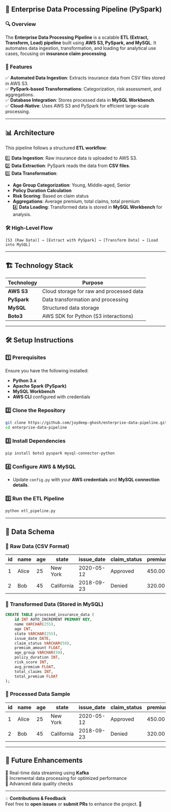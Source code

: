 ## 📌 Enterprise Data Processing Pipeline (PySpark)  

### 🔍 Overview  
The **Enterprise Data Processing Pipeline** is a scalable **ETL (Extract, Transform, Load) pipeline** built using **AWS S3, PySpark, and MySQL**. It automates data ingestion, transformation, and loading for analytical use cases, focusing on **insurance claim processing**.  

### 🚀 Features  
✅ **Automated Data Ingestion**: Extracts insurance data from CSV files stored in AWS S3.  
✅ **PySpark-based Transformations**: Categorization, risk assessment, and aggregations.  
✅ **Database Integration**: Stores processed data in **MySQL Workbench**.  
✅ **Cloud-Native**: Uses AWS S3 and PySpark for efficient large-scale processing.  

---

## 📊 Architecture  

This pipeline follows a structured **ETL workflow**:

1️⃣ **Data Ingestion**: Raw insurance data is uploaded to AWS S3.  
2️⃣ **Data Extraction**: PySpark reads the data from **CSV files**.  
3️⃣ **Data Transformation**:  
   - **Age Group Categorization**: Young, Middle-aged, Senior  
   - **Policy Duration Calculation**  
   - **Risk Scoring**: Based on claim status  
   - **Aggregations**: Average premium, total claims, total premium  
4️⃣ **Data Loading**: Transformed data is stored in **MySQL Workbench** for analysis.  

### 🛠 High-Level Flow  
```plaintext
[S3 (Raw Data)] → [Extract with PySpark] → [Transform Data] → [Load into MySQL]
```

---

## 🏗 Technology Stack  

| Technology | Purpose |
|------------|---------|
| **AWS S3** | Cloud storage for raw and processed data |
| **PySpark** | Data transformation and processing |
| **MySQL** | Structured data storage |
| **Boto3** | AWS SDK for Python (S3 interactions) |

---

## 🛠 Setup Instructions  

### 1️⃣ Prerequisites  
Ensure you have the following installed:  
- **Python 3.x**  
- **Apache Spark (PySpark)**  
- **MySQL Workbench**  
- **AWS CLI** configured with credentials  

### 2️⃣ Clone the Repository  
```sh
git clone https://github.com/joydeep-ghosh/enterprise-data-pipeline.git  
cd enterprise-data-pipeline  
```

### 3️⃣ Install Dependencies  
```sh
pip install boto3 pyspark mysql-connector-python  
```

### 4️⃣ Configure AWS & MySQL  
- Update `config.py` with your **AWS credentials** and **MySQL connection details**.

### 5️⃣ Run the ETL Pipeline  
```sh
python etl_pipeline.py  
```

---

## 📌 Data Schema  

### 🔹 **Raw Data (CSV Format)**
| id | name  | age | state       | issue_date | claim_status | premium_amount |
|----|-------|-----|------------|------------|--------------|---------------|
| 1  | Alice  | 25  | New York   | 2020-05-12 | Approved     | 450.00        |
| 2  | Bob    | 45  | California | 2018-09-23 | Denied       | 320.00        |

### 🔹 **Transformed Data (Stored in MySQL)**  
```sql
CREATE TABLE processed_insurance_data (
    id INT AUTO_INCREMENT PRIMARY KEY,
    name VARCHAR(255),
    age INT,
    state VARCHAR(255),
    issue_date DATE,
    claim_status VARCHAR(50),
    premium_amount FLOAT,
    age_group VARCHAR(50),
    policy_duration INT,
    risk_score INT,
    avg_premium FLOAT,
    total_claims INT,
    total_premium FLOAT
);
```

### 🔹 **Processed Data Sample**
| id | name  | age | state       | issue_date | claim_status | premium_amount | age_group | policy_duration | risk_score | avg_premium | total_claims | total_premium |
|----|-------|-----|------------|------------|--------------|---------------|-----------|----------------|------------|-------------|--------------|---------------|
| 1  | Alice  | 25  | New York   | 2020-05-12 | Approved     | 450.00        | Young     | 5 years       | 3          | 400.00      | 120          | 54000.00      |
| 2  | Bob    | 45  | California | 2018-09-23 | Denied       | 320.00        | Middle-aged | 7 years     | 1          | 350.00      | 80           | 28000.00      |

---

## 📌 Future Enhancements  
🔹 Real-time data streaming using **Kafka**  
🔹 Incremental data processing for optimized performance  
🔹 Advanced data quality checks  

---

💡 **Contributions & Feedback**  
Feel free to **open issues** or **submit PRs** to enhance the project. 🚀

